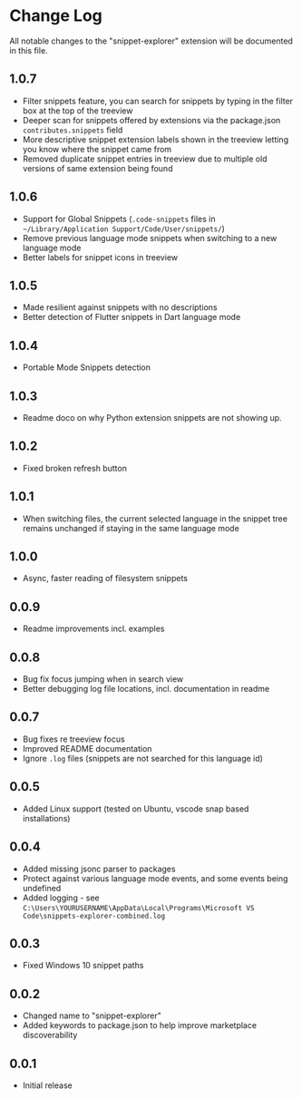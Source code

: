 # Change Log

All notable changes to the "snippet-explorer" extension will be documented in this file.

## 1.0.7

- Filter snippets feature, you can search for snippets by typing in the filter box at the top of the treeview
- Deeper scan for snippets offered by extensions via the package.json `contributes.snippets` field
- More descriptive snippet extension labels shown in the treeview letting you know where the snippet came from
- Removed duplicate snippet entries in treeview due to multiple old versions of same extension being found

## 1.0.6

- Support for Global Snippets (`.code-snippets` files in `~/Library/Application Support/Code/User/snippets/`)
- Remove previous language mode snippets when switching to a new language mode
- Better labels for snippet icons in treeview

## 1.0.5

- Made resilient against snippets with no descriptions
- Better detection of Flutter snippets in Dart language mode

## 1.0.4

- Portable Mode Snippets detection
  
## 1.0.3

- Readme doco on why Python extension snippets are not showing up.

## 1.0.2

- Fixed broken refresh button

## 1.0.1

- When switching files, the current selected language in the snippet tree remains unchanged if staying in the same language mode

## 1.0.0

- Async, faster reading of filesystem snippets

## 0.0.9

- Readme improvements incl. examples

## 0.0.8

- Bug fix focus jumping when in search view
- Better debugging log file locations, incl. documentation in readme

## 0.0.7

- Bug fixes re treeview focus
- Improved README documentation
- Ignore `.log` files (snippets are not searched for this language id)

## 0.0.5

- Added Linux support (tested on Ubuntu, vscode snap based installations)

## 0.0.4

- Added missing jsonc parser to packages
- Protect against various language mode events, and some events being undefined
- Added logging - see `C:\Users\YOURUSERNAME\AppData\Local\Programs\Microsoft VS Code\snippets-explorer-combined.log`

## 0.0.3

- Fixed Windows 10 snippet paths

## 0.0.2

- Changed name to "snippet-explorer"
- Added keywords to package.json to help improve marketplace discoverability

## 0.0.1

- Initial release